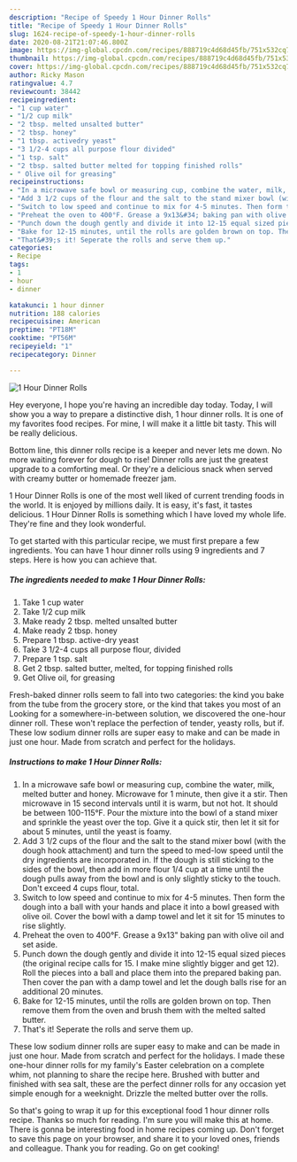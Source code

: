 ```yaml
---
description: "Recipe of Speedy 1 Hour Dinner Rolls"
title: "Recipe of Speedy 1 Hour Dinner Rolls"
slug: 1624-recipe-of-speedy-1-hour-dinner-rolls
date: 2020-08-21T21:07:46.800Z
image: https://img-global.cpcdn.com/recipes/888719c4d68d45fb/751x532cq70/1-hour-dinner-rolls-recipe-main-photo.jpg
thumbnail: https://img-global.cpcdn.com/recipes/888719c4d68d45fb/751x532cq70/1-hour-dinner-rolls-recipe-main-photo.jpg
cover: https://img-global.cpcdn.com/recipes/888719c4d68d45fb/751x532cq70/1-hour-dinner-rolls-recipe-main-photo.jpg
author: Ricky Mason
ratingvalue: 4.7
reviewcount: 38442
recipeingredient:
- "1 cup water"
- "1/2 cup milk"
- "2 tbsp. melted unsalted butter"
- "2 tbsp. honey"
- "1 tbsp. activedry yeast"
- "3 1/2-4 cups all purpose flour divided"
- "1 tsp. salt"
- "2 tbsp. salted butter melted for topping finished rolls"
- " Olive oil for greasing"
recipeinstructions:
- "In a microwave safe bowl or measuring cup, combine the water, milk, melted butter and honey. Microwave for 1 minute, then give it a stir. Then microwave in 15 second intervals until it is warm, but not hot. It should be between 100-115°F. Pour the mixture into the bowl of a stand mixer and sprinkle the yeast over the top. Give it a quick stir, then let it sit for about 5 minutes, until the yeast is foamy."
- "Add 3 1/2 cups of the flour and the salt to the stand mixer bowl (with the dough hook attachment) and turn the speed to med-low speed until the dry ingredients are incorporated in. If the dough is still sticking to the sides of the bowl, then add in more flour 1/4 cup at a time until the dough pulls away from the bowl and is only slightly sticky to the touch. Don&#39;t exceed 4 cups flour, total."
- "Switch to low speed and continue to mix for 4-5 minutes. Then form the dough into a ball with your hands and place it into a bowl greased with olive oil. Cover the bowl with a damp towel and let it sit for 15 minutes to rise slightly."
- "Preheat the oven to 400°F. Grease a 9x13&#34; baking pan with olive oil and set aside."
- "Punch down the dough gently and divide it into 12-15 equal sized pieces (the original recipe calls for 15. I make mine slightly bigger and get 12). Roll the pieces into a ball and place them into the prepared baking pan. Then cover the pan with a damp towel and let the dough balls rise for an additional 20 minutes."
- "Bake for 12-15 minutes, until the rolls are golden brown on top. Then remove them from the oven and brush them with the melted salted butter."
- "That&#39;s it! Seperate the rolls and serve them up."
categories:
- Recipe
tags:
- 1
- hour
- dinner

katakunci: 1 hour dinner 
nutrition: 188 calories
recipecuisine: American
preptime: "PT18M"
cooktime: "PT56M"
recipeyield: "1"
recipecategory: Dinner

---
```



![1 Hour Dinner Rolls](https://img-global.cpcdn.com/recipes/888719c4d68d45fb/751x532cq70/1-hour-dinner-rolls-recipe-main-photo.jpg)

Hey everyone, I hope you're having an incredible day today. Today, I will show you a way to prepare a distinctive dish, 1 hour dinner rolls. It is one of my favorites food recipes. For mine, I will make it a little bit tasty. This will be really delicious.

Bottom line, this dinner rolls recipe is a keeper and never lets me down. No more waiting forever for dough to rise! Dinner rolls are just the greatest upgrade to a comforting meal. Or they&#39;re a delicious snack when served with creamy butter or homemade freezer jam.

1 Hour Dinner Rolls is one of the most well liked of current trending foods in the world. It is enjoyed by millions daily. It is easy, it's fast, it tastes delicious. 1 Hour Dinner Rolls is something which I have loved my whole life. They're fine and they look wonderful.


To get started with this particular recipe, we must first prepare a few ingredients. You can have 1 hour dinner rolls using 9 ingredients and 7 steps. Here is how you can achieve that.

<!--inarticleads1-->

##### The ingredients needed to make 1 Hour Dinner Rolls:

1. Take 1 cup water
1. Take 1/2 cup milk
1. Make ready 2 tbsp. melted unsalted butter
1. Make ready 2 tbsp. honey
1. Prepare 1 tbsp. active-dry yeast
1. Take 3 1/2-4 cups all purpose flour, divided
1. Prepare 1 tsp. salt
1. Get 2 tbsp. salted butter, melted, for topping finished rolls
1. Get  Olive oil, for greasing


Fresh-baked dinner rolls seem to fall into two categories: the kind you bake from the tube from the grocery store, or the kind that takes you most of an Looking for a somewhere-in-between solution, we discovered the one-hour dinner roll. These won&#39;t replace the perfection of tender, yeasty rolls, but if. These low sodium dinner rolls are super easy to make and can be made in just one hour. Made from scratch and perfect for the holidays. 

<!--inarticleads2-->

##### Instructions to make 1 Hour Dinner Rolls:

1. In a microwave safe bowl or measuring cup, combine the water, milk, melted butter and honey. Microwave for 1 minute, then give it a stir. Then microwave in 15 second intervals until it is warm, but not hot. It should be between 100-115°F. Pour the mixture into the bowl of a stand mixer and sprinkle the yeast over the top. Give it a quick stir, then let it sit for about 5 minutes, until the yeast is foamy.
1. Add 3 1/2 cups of the flour and the salt to the stand mixer bowl (with the dough hook attachment) and turn the speed to med-low speed until the dry ingredients are incorporated in. If the dough is still sticking to the sides of the bowl, then add in more flour 1/4 cup at a time until the dough pulls away from the bowl and is only slightly sticky to the touch. Don&#39;t exceed 4 cups flour, total.
1. Switch to low speed and continue to mix for 4-5 minutes. Then form the dough into a ball with your hands and place it into a bowl greased with olive oil. Cover the bowl with a damp towel and let it sit for 15 minutes to rise slightly.
1. Preheat the oven to 400°F. Grease a 9x13&#34; baking pan with olive oil and set aside.
1. Punch down the dough gently and divide it into 12-15 equal sized pieces (the original recipe calls for 15. I make mine slightly bigger and get 12). Roll the pieces into a ball and place them into the prepared baking pan. Then cover the pan with a damp towel and let the dough balls rise for an additional 20 minutes.
1. Bake for 12-15 minutes, until the rolls are golden brown on top. Then remove them from the oven and brush them with the melted salted butter.
1. That&#39;s it! Seperate the rolls and serve them up.


These low sodium dinner rolls are super easy to make and can be made in just one hour. Made from scratch and perfect for the holidays. I made these one-hour dinner rolls for my family&#39;s Easter celebration on a complete whim, not planning to share the recipe here. Brushed with butter and finished with sea salt, these are the perfect dinner rolls for any occasion yet simple enough for a weeknight. Drizzle the melted butter over the rolls. 

So that's going to wrap it up for this exceptional food 1 hour dinner rolls recipe. Thanks so much for reading. I'm sure you will make this at home. There is gonna be interesting food in home recipes coming up. Don't forget to save this page on your browser, and share it to your loved ones, friends and colleague. Thank you for reading. Go on get cooking!
